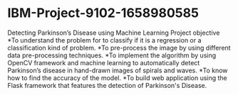 # IBM-Project-9102-1658980585
Detecting Parkinson’s Disease using Machine Learning
Project objective
*To understand the problem for to classify if it is a regression or a classification kind of problem.
*To pre-process the image by using different data pre-processing techniques.
*To implement the algorithm by using OpenCV framework and machine learning to automatically detect Parkinson’s disease in hand-drawn images of spirals and waves.
*To know how to find the accuracy of the model.
*To build web application using the Flask framework that features the detection of Parkinson's Disease.
